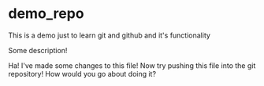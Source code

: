 # demo_repo

This is a demo just to learn git and github and it's functionality

Some description!

Ha! I've made some changes to this file! Now try pushing this file into the git repository! How would you go about doing it?
